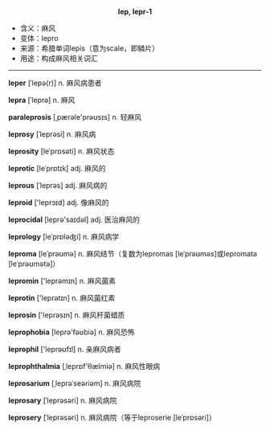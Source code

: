 
**<center>lep, lepr-1</center>**

- <span class="definition">含义：麻风</span>
- <span class="definition">变体：lepro</span>
- <span class="definition">来源：希腊单词lepis（意为scale，即鳞片）</span>
- <span class="definition">用途：构成麻风相关词汇</span>

---

<span class="vocabulary">**leper**</span> [ˈlepə(r)] n. 麻风病患者

<span class="vocabulary">**lepra**</span> [ˈleprə] n. 麻风

<span class="vocabulary">**paraleprosis**</span> [ˌpærәle'prəʊsɪs] n. 轻麻风

<span class="vocabulary">**leprosy**</span> [ˈleprəsi] n. 麻风病

<span class="vocabulary">**leprosity**</span> [leˈprɒsәti] n. 麻风状态

<span class="vocabulary">**leprotic**</span> [leˈprɒtɪk] adj. 麻风的

<span class="vocabulary">**leprous**</span> [ˈleprəs] adj. 麻风病的

<span class="vocabulary">**leproid**</span> ['leprɔɪd] adj. 像麻风的

<span class="vocabulary">**leprocidal**</span> [leprә'saɪdәl] adj. 医治麻风的

<span class="vocabulary">**leprology**</span> [leˈprɒləʤi] n. 麻风病学

<span class="vocabulary">**leproma**</span> [leˈprəʊmə] n. 麻风结节（复数为lepromas [leˈprəʊməs]或lepromata [leˈprəʊmətә]）

<span class="vocabulary">**lepromin**</span> ['leprəmɪn] n. 麻风菌素

<span class="vocabulary">**leprotin**</span> ['leprәtɪn] n. 麻风菌红素

<span class="vocabulary">**leprosin**</span> ['leprəsɪn] n. 麻风杆菌蜡质

<span class="vocabulary">**leprophobia**</span> [leprə'fəʊbiə] n. 麻风恐怖

<span class="vocabulary">**leprophil**</span> ['leprəʊfɪl] n. 亲麻风病者

<span class="vocabulary">**leprophthalmia**</span> [ˌleprɒf'θælmiә] n. 麻风性眼病

<span class="vocabulary">**leprosarium**</span> [ˌleprəˈseəriəm] n. 麻风病院

<span class="vocabulary">**leprosary**</span> [ˈleprəsəri] n. 麻风病院

<span class="vocabulary">**leprosery**</span> [ˈleprəsəri] n. 麻风病院（等于leproserie [leˈprɒsəri]）
